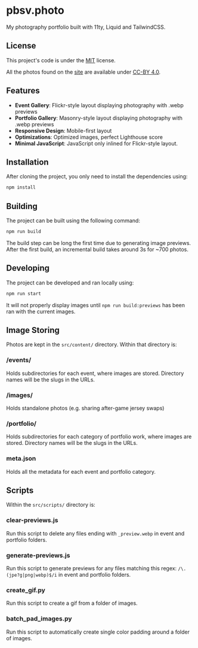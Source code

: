 # pbsv.photo

My photography portfolio built with 11ty, Liquid and TailwindCSS.

## License

This project's code is under the
[MIT](https://choosealicense.com/licenses/mit/) license.

All the photos found on the [site](https://pbsv.photo) are available under [CC-BY 4.0](https://creativecommons.org/licenses/by/4.0/).

## Features

- **Event Gallery**: Flickr-style layout displaying photography with .webp previews
- **Portfolio Gallery**: Masonry-style layout displaying photography with .webp previews
  <!-- - **Photo Map**: Mapbox map showing photo locations with markers -->
  <!-- - **Search**: Full-text search using Pagefind with image previews -->
  <!-- - **RSS Feed**: XML feed for photo updates -->
- **Responsive Design**: Mobile-first layout
- **Optimizations**: Optimized images, perfect Lighthouse score
- **Minimal JavaScript**: JavaScript only inlined for Flickr-style layout.
  <!-- - **SEO**: Structured data, meta tags, and sitemap generation -->
  <!-- - **Accessibility**: Keyboard navigation and semantic HTML -->

<!-- ## Environment Variables

To run this project, you will need to create a `.env` file in the root directory and add the following environment variables to it:

- `FLICKR_API_KEY`, a Flickr API key, used to retrieve the pictures.
- `MAPBOX_ACCESS_TOKEN`, a Mapbox access token with access to the `Static Images API` and `Temporary Geocoding API`, used to generate the map preview found in the picture pages and the reverse geocoding informations.
- `MAPBOX_PUBLIC_ACCESS_TOKEN`, a Mapbox public access token, used for the `/map/` page.

Additionally, the [content.config.ts](src/content.config.ts) file should be updated to fetch data from another Flickr album. -->

## Installation

After cloning the project, you only need to install the dependencies using:

```bash
npm install
```

## Building

The project can be built using the following command:

```bash
npm run build
```

The build step can be long the first time due to generating image previews. After the first build, an incremental build takes around 3s for ~700 photos.

## Developing

The project can be developed and ran locally using:

```bash
npm run start
```

It will not properly display images until `npm run build:previews` has been ran with the current images.

## Image Storing

Photos are kept in the `src/content/` directory. Within that directory is:

### /events/

Holds subdirectories for each event, where images are stored. Directory names will be the slugs in the URLs.

### /images/

Holds standalone photos (e.g. sharing after-game jersey swaps)

### /portfolio/

Holds subdirectories for each category of portfolio work, where images are stored. Directory names will be the slugs in the URLs.

### meta.json

Holds all the metadata for each event and portfolio category.

## Scripts

Within the `src/scripts/` directory is:

### clear-previews.js

Run this script to delete any files ending with `_preview.webp` in event and portfolio folders.

### generate-previews.js

Run this script to generate previews for any files matching this regex: `/\.(jpe?g|png|webp)$/i` in event and portfolio folders.

### create_gif.py

Run this script to create a gif from a folder of images.

### batch_pad_images.py

Run this script to automatically create single color padding around a folder of images.
